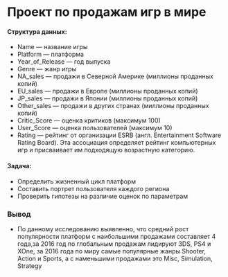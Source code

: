 # Проект по продажам игр в мире
#### Структура данных:
* Name — название игры
* Platform — платформа
* Year_of_Release — год выпуска
* Genre — жанр игры
* NA_sales — продажи в Северной Америке (миллионы проданных копий)
* EU_sales — продажи в Европе (миллионы проданных копий)
* JP_sales — продажи в Японии (миллионы проданных копий)
* Other_sales — продажи в других странах (миллионы проданных копий)
* Critic_Score — оценка критиков (максимум 100)
* User_Score — оценка пользователей (максимум 10)
* Rating — рейтинг от организации ESRB (англ. Entertainment Software Rating Board). Эта ассоциация определяет рейтинг компьютерных игр и присваивает им подходящую возрастную категорию.
#### Задача:
* Определить жизненный цикл платформ
* Составить портрет пользователя каждого региона
* Проверить гипотезы на различие оценок по параметрам
### Вывод 
* По данному исследованию выявленно, что средний рост популярности платформ с наибольшими продажами составляет 4 года,за 2016 год по глобальным продажам лидируют 3DS, PS4 и XOne, за 2016 года по миру самые популярные жанры Shooter, Action и Sports, а с наменьшими продажами это Misc, Simulation, Strategy
